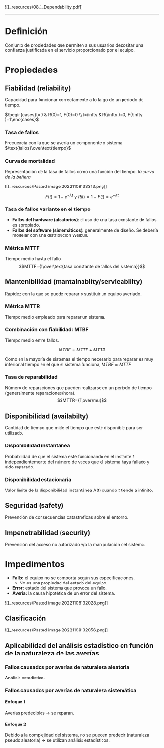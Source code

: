 ![[_resources/08_1_Dependability.pdf]]

---

# Definición
Conjunto de propiedades que permiten a sus usuarios depositar una confianza justificada en el servicio proporcionado por el equipo.

# Propiedades
## Fiabilidad (reliability)
Capacidad para funcionar correctamente a lo largo de un periodo de tiempo.

$\begin{cases}t=0 & R(0)=1, F(0)=0 \\ t=\infty & R(\infty )=0, F(\infty )=1\end{cases}$

### Tasa de fallos
Frecuencia con la que se avería un componente o sistema. $\text{fallos}\over\text{tiempo}$

### Curva de mortalidad
Representación de la tasa de fallos como una función del tiempo.
*la curva de la bañera*

![[_resources/Pasted image 20221108133313.png]]

$$F(t)=1- e^{-\lambda t}\text{ y }R(t)=1-F(t)=e^{-\lambda t}$$

### Tasa de fallos variante en el tiempo
- **Fallos del hardware (aleatorios)**: el uso de una tasa constante de fallos es apropiado.
- **Fallos del software (sistemáticos):** generalmente de diseño. Se debería modelar con una distribución Weibull.

### Métrica MTTF
Tiempo medio hasta el fallo.
$$MTTF={1\over\text{tasa constante de fallos del sistema}}$$


## Mantenibilidad (mantainabilty/servieability)
Rapidez con la que se puede reparar o sustituir un equipo averiado.

### Métrica MTTR
Tiempo medio empleado para reparar un sistema.

### Combinación con fiabilidad: MTBF
Tiempo medio entre fallos.

$$MTBF=MTTF+MTTR$$

Como en la mayoría de sistemas el tiempo necesario para reparar es muy inferior al tiempo en el que el sistema funciona, $MTBF\approx MTTF$


### Tasa de reparabilidad
Número de reparaciones que pueden realizarse en un período de tiempo (generalmente reparaciones/hora). $$MTTR={1\over\mu}$$

## Disponibilidad (availabilty)
Cantidad de tiempo que mide el tiempo que esté disponible para ser utilizado.

### Disponibilidad instantánea
Probabilidad de que el sistema esté funcionando en el instante *t* independientemente del número de veces que el sistema haya fallado y sido reparado.

### Disponibilidad estacionaria
Valor límite de la disponibilidad instantánea A(t) cuando *t* tiende a infinito.

## Seguridad (safety)
Prevención de consecuencias catastróficas sobre el entorno.

## Impenetrabilidad (security)
Prevención del acceso no autorizado y/o la manipulación del sistema.

# Impedimentos
- **Fallo:** el equipo no se comporta según sus especificaciones.
	- No es una propiedad del estado del equipo.
- **Error:** estado del sistema que provoca un fallo.
- **Avería:** la causa hipotética de un error del sistema.


![[_resources/Pasted image 20221108132028.png]]

## Clasificación
![[_resources/Pasted image 20221108132056.png]]

## Aplicabilidad del análisis estadístico en función de la naturaleza de las averías

### Fallos causados por averías de naturaleza aleatoria
Análisis estadístico.

### Fallos causados por averías de naturaleza sistemática

#### Enfoque 1
Averías predecibles → se reparan.

#### Enfoque 2
Debido a la complejidad del sistema, no se pueden predecir (naturaleza pseudo aleatoria) → se utilizan análisis estadísticos.

